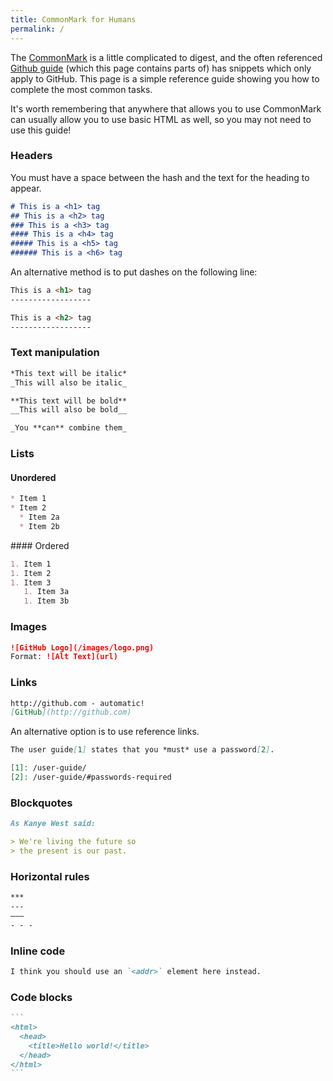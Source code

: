 ```yaml
---
title: CommonMark for Humans
permalink: /
---
```


The [CommonMark](http://spec.commonmark.org/0.28/) is a little complicated to digest, and the often referenced [Github guide](https://guides.github.com/features/mastering-markdown/) (which this page contains parts of) has snippets which only apply to GitHub.  This page is a simple reference guide showing you how to complete the most common tasks.

It's worth remembering that anywhere that allows you to use CommonMark can usually allow you to use basic HTML as well, so you may not need to use this guide!

### Headers

You must have a space between the hash and the text for the heading to appear.

```md
# This is a <h1> tag
## This is a <h2> tag
### This is a <h3> tag
#### This is a <h4> tag
##### This is a <h5> tag
###### This is a <h6> tag
```

An alternative method is to put dashes on the following line:

```md
This is a <h1> tag
------------------

This is a <h2> tag
------------------
```


### Text manipulation

```md
*This text will be italic*
_This will also be italic_

**This text will be bold**
__This will also be bold__

_You **can** combine them_
```


### Lists

#### Unordered

```md
* Item 1
* Item 2
  * Item 2a
  * Item 2b
```

#### Ordered

```md
1. Item 1
1. Item 2
1. Item 3
   1. Item 3a
   1. Item 3b
```


### Images

```md
![GitHub Logo](/images/logo.png)
Format: ![Alt Text](url)
```


### Links

```md
http://github.com - automatic!
[GitHub](http://github.com)
```

An alternative option is to use reference links.

```md
The user guide[1] states that you *must* use a password[2].

[1]: /user-guide/
[2]: /user-guide/#passwords-required
```


### Blockquotes

```md
As Kanye West said:

> We're living the future so
> the present is our past.
```


### Horizontal rules

```md
***
---
–––
- - -
```


### Inline code

```md
I think you should use an `<addr>` element here instead.
```


### Code blocks

~~~md
```
<html>
  <head>
    <title>Hello world!</title>
  </head>
</html>
```
~~~
